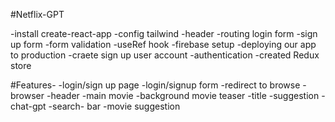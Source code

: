 #Netflix-GPT


-install create-react-app
-config tailwind
-header
-routing 
login form
-sign up form
-form validation
-useRef hook
-firebase setup
-deploying our app to production
-craete sign up user account
-authentication 
-created Redux store



#Features-
-login/sign up page
   -login/signup form
   -redirect to browse
-browser
   -header
   -main movie
       -background movie teaser
       -title
       -suggestion
-chat-gpt
    -search- bar
    -movie suggestion